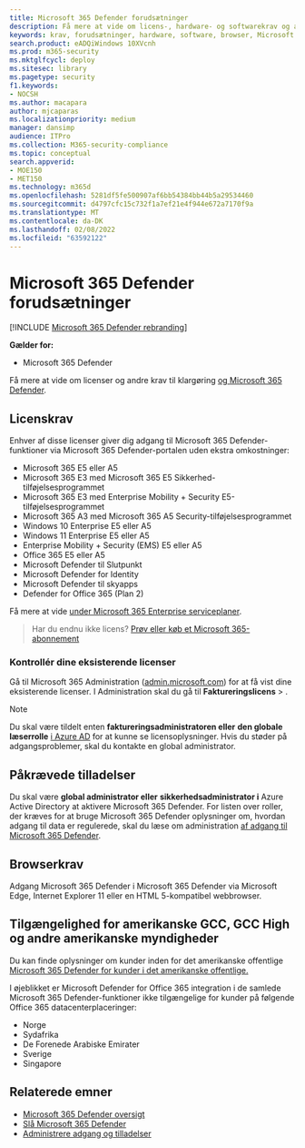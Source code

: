 ```yaml
---
title: Microsoft 365 Defender forudsætninger
description: Få mere at vide om licens-, hardware- og softwarekrav og andre konfigurationsindstillinger for Microsoft 365 Defender
keywords: krav, forudsætninger, hardware, software, browser, Microsoft 365 Defender, M365, licens, E5, A5, EMS, køb
search.product: eADQiWindows 10XVcnh
ms.prod: m365-security
ms.mktglfcycl: deploy
ms.sitesec: library
ms.pagetype: security
f1.keywords:
- NOCSH
ms.author: macapara
author: mjcaparas
ms.localizationpriority: medium
manager: dansimp
audience: ITPro
ms.collection: M365-security-compliance
ms.topic: conceptual
search.appverid:
- MOE150
- MET150
ms.technology: m365d
ms.openlocfilehash: 5281df5fe500907af6bb54384bb44b5a29534460
ms.sourcegitcommit: d4797cfc15c732f1a7ef21e4f944e672a7170f9a
ms.translationtype: MT
ms.contentlocale: da-DK
ms.lasthandoff: 02/08/2022
ms.locfileid: "63592122"
---
```

# <a name="microsoft-365-defender-prerequisites"></a>Microsoft 365 Defender forudsætninger

[!INCLUDE [Microsoft 365 Defender rebranding](../includes/microsoft-defender.md)]


**Gælder for:**
- Microsoft 365 Defender

Få mere at vide om licenser og andre krav til klargøring [og Microsoft 365 Defender](microsoft-365-defender.md).

## <a name="licensing-requirements"></a>Licenskrav
Enhver af disse licenser giver dig adgang til Microsoft 365 Defender-funktioner via Microsoft 365 Defender-portalen uden ekstra omkostninger:

- Microsoft 365 E5 eller A5
- Microsoft 365 E3 med Microsoft 365 E5 Sikkerhed-tilføjelsesprogrammet
- Microsoft 365 E3 med Enterprise Mobility + Security E5-tilføjelsesprogrammet
- Microsoft 365 A3 med Microsoft 365 A5 Security-tilføjelsesprogrammet
- Windows 10 Enterprise E5 eller A5
- Windows 11 Enterprise E5 eller A5
- Enterprise Mobility + Security (EMS) E5 eller A5 
- Office 365 E5 eller A5
- Microsoft Defender til Slutpunkt
- Microsoft Defender for Identity 
- Microsoft Defender til skyapps
- Defender for Office 365 (Plan 2)

Få mere at vide [under Microsoft 365 Enterprise serviceplaner](https://www.microsoft.com/licensing/product-licensing/microsoft-365-enterprise).

> Har du endnu ikke licens? [Prøv eller køb et Microsoft 365-abonnement](../../commerce/try-or-buy-microsoft-365.md)

### <a name="check-your-existing--licenses"></a>Kontrollér dine eksisterende licenser
Gå til Microsoft 365 Administration ([admin.microsoft.com](https://admin.microsoft.com/)) for at få vist dine eksisterende licenser. I Administration skal du gå til **Faktureringslicens** > .

>[!NOTE]
> Du skal være tildelt enten **faktureringsadministratoren eller** **den globale læserrolle** [i Azure AD](/azure/active-directory/roles/permissions-reference) for at kunne se licensoplysninger. Hvis du støder på adgangsproblemer, skal du kontakte en global administrator.

## <a name="required-permissions"></a>Påkrævede tilladelser
Du skal være **global administrator eller** **sikkerhedsadministrator i** Azure Active Directory at aktivere Microsoft 365 Defender. For listen over roller, der kræves for at bruge Microsoft 365 Defender oplysninger om, hvordan adgang til data er regulerede, skal du læse om administration [af adgang til Microsoft 365 Defender](m365d-permissions.md).

## <a name="browser-requirements"></a>Browserkrav
Adgang Microsoft 365 Defender i Microsoft 365 Defender via Microsoft Edge, Internet Explorer 11 eller en HTML 5-kompatibel webbrowser.

## <a name="availability-to-us-gcc-gcc-high-and-other-us-government-institutions"></a>Tilgængelighed for amerikanske GCC, GCC High og andre amerikanske myndigheder

Du kan finde oplysninger om kunder inden for det amerikanske offentlige [Microsoft 365 Defender for kunder i det amerikanske offentlige.](usgov.md)

I øjeblikket er Microsoft Defender for Office 365 integration i de samlede Microsoft 365 Defender-funktioner ikke tilgængelige for kunder på følgende Office 365 datacenterplaceringer:

- Norge 
- Sydafrika 
- De Forenede Arabiske Emirater 
- Sverige 
- Singapore 


## <a name="related-topics"></a>Relaterede emner
- [Microsoft 365 Defender oversigt](microsoft-365-defender.md)
- [Slå Microsoft 365 Defender](m365d-enable.md)
- [Administrere adgang og tilladelser](m365d-permissions.md)
